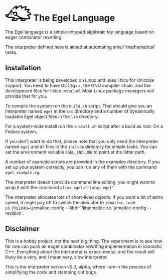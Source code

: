 <img src="contrib/assets/egel-logo.svg" height="50px"/>  The Egel Language
=================

The Egel language is a simple untyped algebraic toy language based on 
eager combinator rewriting.

The interpreter defined here is aimed at automating small 'mathematical'
tasks.

Installation
------------

This interpreter is being developed on Linux and uses libicu for 
Unicode support. You need to have GCC/g++, the GNU compiler chain,
and the development files for libicu
installed. Most Linux package managers will provide that for you.

To compile the system run the `build.sh` script.
That should give you an interpreter named `egel` in the `src` directory
and a number of dynamically loadable Egel object files in the
`lib` directory.

For a system-wide install run the `install.sh` script after a build
as root. On a Fedora system..

If you don't want to do that, please note that you only need the interpreter
named `egel` and all files in the `include` directory for simple tasks.
You can set the environment variable `EGEL_INCLUDE` to point 
at the latter path.

A number of example scripts are provided in the examples directory.
If you set up your system correctly, you can run any of them
with the command `egel example.eg`.

The interpreter doesn't provide command line editing, you might
want to wrap it with the command `alias egel="rlwrap egel"`.

The interpreter allocates lots of short-lived objects. If you want
a bit of extra speed, it might pay off to switch the allocator to
`jemalloc`. I use 
`LD_PRELOAD=\`jemalloc-config --libdir\`/libjemalloc.so.\`jemalloc-config --revision`.

Disclaimer
----------

This is a hobby project, not the next big thing. The experiment is to
see how far one can push an eager combinator rewriting implementation in
idiomatic C++. Everything about the interpreter is experimental,
and the result will likely be a very, and I mean very, slow interpreter.

This is the interpreter version v0.0, alpha, where I am in the process
of simplifying the code and stamping out bugs.
